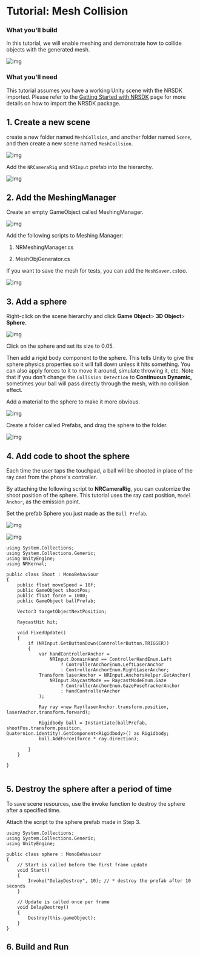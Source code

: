 # Tutorial: Mesh Collision

### What you'll build

In this tutorial, we will enable meshing and demonstrate how to collide objects with the generated mesh.

![img](https://xreal.gitbook.io/~gitbook/image?url=https%3A%2F%2Fcontent.gitbook.com%2Fcontent%2FyXoV7SMVFQhr75lOIoQv%2Fblobs%2F8znbHygJkkYzqP5WJnxC%2FshootBalls.gif&width=768&dpr=4&quality=100&sign=0ef65a02d4e53d39ea0e3350068cfd55b6d9dc862dbe4630e9b040857f49c328)

### What you'll need

This tutorial assumes you have a working Unity scene with the NRSDK imported. Please refer to the [Getting Started with NRSDK](../02_Getting%20Started%20with%20NRSDK.md) page for more details on how to import the NRSDK package.

## 1. Create a new scene

create a new folder named `MeshCollsion`, and another folder named `Scene`, and then create a new scene named `MeshCollsion`.

![img](https://xreal.gitbook.io/~gitbook/image?url=https%3A%2F%2Fcontent.gitbook.com%2Fcontent%2FyXoV7SMVFQhr75lOIoQv%2Fblobs%2FaqDdKVjIsE5OV50yHvP7%2Fimage.png&width=768&dpr=4&quality=100&sign=cab588982790a5a88d6661822c9339a5d8fc496ac391eae854ed99675497bbb7)

Add the `NRCameraRig` and `NRInput` prefab into the hierarchy.

![img](https://xreal.gitbook.io/~gitbook/image?url=https%3A%2F%2Fcontent.gitbook.com%2Fcontent%2FyXoV7SMVFQhr75lOIoQv%2Fblobs%2FCNt41cfEiDzcMyI3rU53%2Fimage.png&width=768&dpr=4&quality=100&sign=77117e5b32d947ec4972723ef1228f178c344c6514e242fb3385fd2a62c2ad74)

## 2. Add the MeshingManager

Create an empty GameObject called MeshingManager.

![img](https://xreal.gitbook.io/~gitbook/image?url=https%3A%2F%2Fcontent.gitbook.com%2Fcontent%2FyXoV7SMVFQhr75lOIoQv%2Fblobs%2F2uR3GoBsoliMcpGSqW6d%2Fimage.png&width=768&dpr=4&quality=100&sign=4e55c7909f8d0b524c760f17d90c3b016f35b56ad027d8e222c124b7ecde852c)

Add the following scripts to Meshing Manager:

1. NRMeshingManager.cs

2. MeshObjGenerator.cs



If you want to save the mesh for tests, you can add the `MeshSaver.cs`too.

![img](https://xreal.gitbook.io/~gitbook/image?url=https%3A%2F%2Fcontent.gitbook.com%2Fcontent%2FyXoV7SMVFQhr75lOIoQv%2Fblobs%2FWpuxUgKX3QY5MC5PWyur%2Fimage.png&width=768&dpr=4&quality=100&sign=33b6fa13b71bfd64544928f82dc0927386f1d878e3aa3f6d962795361da4eeed)

## 3. Add a sphere

Right-click on the scene hierarchy and click **Game Object**> **3D Object**> **Sphere**.

![img](https://xreal.gitbook.io/~gitbook/image?url=https%3A%2F%2Fcontent.gitbook.com%2Fcontent%2FyXoV7SMVFQhr75lOIoQv%2Fblobs%2FllJy8cS9p027MaJx9s5P%2Fimage.png&width=768&dpr=4&quality=100&sign=de04b5dcee6aa4c0938c6e181694cbc9fa59dd7b7f1ba033a2b76378411a85c4)

Click on the sphere and set its size to 0.05. 

Then add a rigid body component to the sphere. This tells Unity to give the sphere physics properties so it will fall down unless it hits something. You can also apply forces to it to move it around, simulate throwing it, etc. Note that if you don't change the `Collision Detection` to **Continuous Dynamic,** sometimes your ball will pass directly through the mesh, with no collision effect.

Add a material to the sphere to make it more obvious.

![img](https://xreal.gitbook.io/~gitbook/image?url=https%3A%2F%2Fcontent.gitbook.com%2Fcontent%2FyXoV7SMVFQhr75lOIoQv%2Fblobs%2FZ0c9FhZyO5HaUbBsVLvl%2Fimage.png&width=768&dpr=4&quality=100&sign=f9e54b1751397f55783513f8fc4677a6707c124e42b0e334fa81dcf7810e8f50)

Create a folder called Prefabs, and drag the sphere to the folder.

![img](https://xreal.gitbook.io/~gitbook/image?url=https%3A%2F%2Fcontent.gitbook.com%2Fcontent%2FyXoV7SMVFQhr75lOIoQv%2Fblobs%2FwcyCVkRr3zcAEuiKpuGC%2Fimage.png&width=768&dpr=4&quality=100&sign=1488c8b025ed4aa01d32e2ec20c7900855f7e62a4cf8de8efe19bbda6683649d)

## 4. Add code to shoot the sphere

Each time the user taps the touchpad, a ball will be shooted in place of the ray cast from the phone's controller.

By attaching the following script to **NRCameraRig**, you can customize the shoot position of the sphere. This tutorial uses the ray cast position, `Model Anchor`, as the emission point.

Set the prefab Sphere you just made as the `Ball Prefab`.

![img](https://xreal.gitbook.io/~gitbook/image?url=https%3A%2F%2Fcontent.gitbook.com%2Fcontent%2FyXoV7SMVFQhr75lOIoQv%2Fblobs%2FzHR6cx6UgqmVYJHk8eaT%2Fimage.png&width=768&dpr=4&quality=100&sign=73e08897d726ded33ac7abf76d08a7bf88a9aeedfe1b43d04f197343b89b002c)

![img](https://xreal.gitbook.io/~gitbook/image?url=https%3A%2F%2Fcontent.gitbook.com%2Fcontent%2FyXoV7SMVFQhr75lOIoQv%2Fblobs%2Fju5B8UqOzN4ByLIM2EAc%2Fimage.png&width=768&dpr=4&quality=100&sign=8bbae81532e1fc3e35e8aebf091abe33833d72a1ca5d7bd6e27177457a25a101)

```
using System.Collections;
using System.Collections.Generic;
using UnityEngine;
using NRKernal;

public class Shoot : MonoBehaviour
{
    public float moveSpeed = 10f;
    public GameObject shootPos;
    public float force = 1000;
    public GameObject ballPrefab;

    Vector3 targetObjectNextPosition;

    RaycastHit hit;

    void FixedUpdate()
    {
        if (NRInput.GetButtonDown(ControllerButton.TRIGGER))
        {
            var handControllerAnchor =
                NRInput.DomainHand == ControllerHandEnum.Left
                    ? ControllerAnchorEnum.LeftLaserAnchor
                    : ControllerAnchorEnum.RightLaserAnchor;
            Transform laserAnchor = NRInput.AnchorsHelper.GetAnchor(
                NRInput.RaycastMode == RaycastModeEnum.Gaze
                    ? ControllerAnchorEnum.GazePoseTrackerAnchor
                    : handControllerAnchor
            );

            Ray ray =new Ray(laserAnchor.transform.position, laserAnchor.transform.forward);

            Rigidbody ball = Instantiate(ballPrefab, shootPos.transform.position, Quaternion.identity).GetComponent<Rigidbody>() as Rigidbody;
            ball.AddForce(force * ray.direction);
            
        }
    }

}
 
```

## 5. Destroy the sphere after a period of time

To save scene resources, use the invoke function to destroy the sphere after a specified time.

Attach the script to the sphere prefab made in Step 3.



```
using System.Collections;
using System.Collections.Generic;
using UnityEngine;

public class sphere : MonoBehaviour
{
    // Start is called before the first frame update
    void Start()
    {
        Invoke("DelayDestroy", 10); // * destroy the prefab after 10 seconds
    }

    // Update is called once per frame
    void DelayDestroy()
    {
        Destroy(this.gameObject);
    }
}
```

## 6. Build and Run
